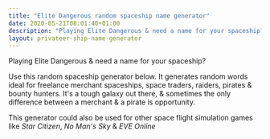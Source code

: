 ```yaml
---
title: "Elite Dangerous random spaceship name generator"
date: 2020-05-21T08:01:40+01:00
description: "Playing Elite Dangerous & need a name for your spaceship? Here's a random generator."
layout: privateer-ship-name-generator
---
```


Playing Elite Dangerous & need a name for your spaceship?  

Use this random spaceship generator below. It generates random words ideal for freelance merchant spaceships, space traders, raiders, pirates & bounty hunters. It's a tough galaxy out there, & sometimes the only difference between a merchant & a pirate is opportunity.

This generator could also be used for other space flight simulation games like <em>Star Citizen</em>, <em>No Man's Sky</em> & <em>EVE Online</em>